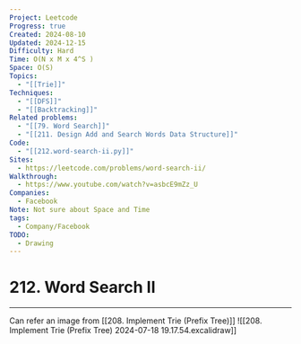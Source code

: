 ```yaml
---
Project: Leetcode
Progress: true
Created: 2024-08-10
Updated: 2024-12-15
Difficulty: Hard
Time: O(N x M x 4^S )
Space: O(S)
Topics:
  - "[[Trie]]"
Techniques:
  - "[[DFS]]"
  - "[[Backtracking]]"
Related problems:
  - "[[79. Word Search]]"
  - "[[211. Design Add and Search Words Data Structure]]"
Code:
  - "[[212.word-search-ii.py]]"
Sites:
  - https://leetcode.com/problems/word-search-ii/
Walkthrough:
  - https://www.youtube.com/watch?v=asbcE9mZz_U
Companies:
  - Facebook
Note: Not sure about Space and Time
tags:
  - Company/Facebook
TODO:
  - Drawing
---
```

# 212. Word Search II
---

Can refer an image from [[208. Implement Trie (Prefix Tree)]]
![[208. Implement Trie (Prefix Tree) 2024-07-18 19.17.54.excalidraw]]